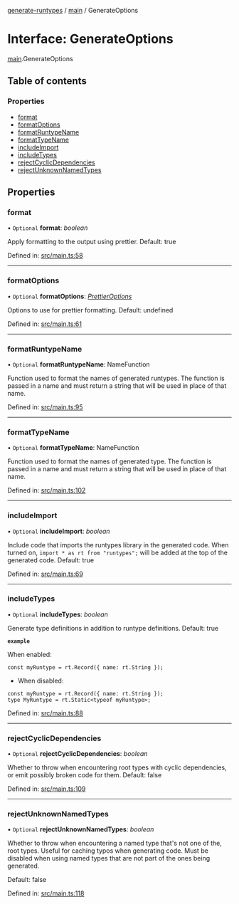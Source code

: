 [generate-runtypes](../README.md) / [main](../modules/main.md) / GenerateOptions

# Interface: GenerateOptions

[main](../modules/main.md).GenerateOptions

## Table of contents

### Properties

- [format](main.generateoptions.md#format)
- [formatOptions](main.generateoptions.md#formatoptions)
- [formatRuntypeName](main.generateoptions.md#formatruntypename)
- [formatTypeName](main.generateoptions.md#formattypename)
- [includeImport](main.generateoptions.md#includeimport)
- [includeTypes](main.generateoptions.md#includetypes)
- [rejectCyclicDependencies](main.generateoptions.md#rejectcyclicdependencies)
- [rejectUnknownNamedTypes](main.generateoptions.md#rejectunknownnamedtypes)

## Properties

### format

• `Optional` **format**: *boolean*

Apply formatting to the output using prettier. Default: true

Defined in: [src/main.ts:58](https://github.com/cobraz/generate-runtypes/blob/7e14e87/src/main.ts#L58)

___

### formatOptions

• `Optional` **formatOptions**: [*PrettierOptions*](main.prettieroptions.md)

Options to use for prettier formatting. Default: undefined

Defined in: [src/main.ts:61](https://github.com/cobraz/generate-runtypes/blob/7e14e87/src/main.ts#L61)

___

### formatRuntypeName

• `Optional` **formatRuntypeName**: NameFunction

Function used to format the names of generated runtypes.
The function is passed in a name and must return a string that will be
used in place of that name.

Defined in: [src/main.ts:95](https://github.com/cobraz/generate-runtypes/blob/7e14e87/src/main.ts#L95)

___

### formatTypeName

• `Optional` **formatTypeName**: NameFunction

Function used to format the names of generated type.
The function is passed in a name and must return a string that will be
used in place of that name.

Defined in: [src/main.ts:102](https://github.com/cobraz/generate-runtypes/blob/7e14e87/src/main.ts#L102)

___

### includeImport

• `Optional` **includeImport**: *boolean*

Include code that imports the runtypes library in the generated code.
When turned on, `import * as rt from "runtypes";` will be added at the
top of the generated code.
Default: true

Defined in: [src/main.ts:69](https://github.com/cobraz/generate-runtypes/blob/7e14e87/src/main.ts#L69)

___

### includeTypes

• `Optional` **includeTypes**: *boolean*

Generate type definitions in addition to runtype definitions.
Default: true

**`example`**

When enabled:
```
const myRuntype = rt.Record({ name: rt.String });
```

   * When disabled:
```
const myRuntype = rt.Record({ name: rt.String });
type MyRuntype = rt.Static<typeof myRuntype>;
```

Defined in: [src/main.ts:88](https://github.com/cobraz/generate-runtypes/blob/7e14e87/src/main.ts#L88)

___

### rejectCyclicDependencies

• `Optional` **rejectCyclicDependencies**: *boolean*

Whether to throw when encountering root types with cyclic dependencies,
or emit possibly broken code for them.
Default: false

Defined in: [src/main.ts:109](https://github.com/cobraz/generate-runtypes/blob/7e14e87/src/main.ts#L109)

___

### rejectUnknownNamedTypes

• `Optional` **rejectUnknownNamedTypes**: *boolean*

Whether to throw when encountering a named type that's not one of the, root
types. Useful for caching typos when generating code. Must be disabled when
using named types that are not part of the ones being generated.

Default: false

Defined in: [src/main.ts:118](https://github.com/cobraz/generate-runtypes/blob/7e14e87/src/main.ts#L118)
